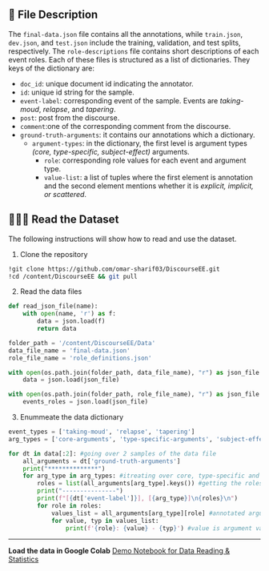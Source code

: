 ## 📝 File Description
The `final-data.json` file contains all the annotations, while `train.json`, `dev.json`, and `test.json` include the training, validation, and test splits, respectively. The `role-descriptions` file contains short descriptions of each event roles. Each of these files is structured as a list of dictionaries. They keys of the dictionary are:
* `doc_id`: unique document id indicating the annotator.
* `id`: unique id string for the sample.
* `event-label`: corresponding event of the sample. Events are *taking-moud*, *relapse*, and *tapering*.
* `post`: post from the discourse.
* `comment`:one of the corresponding comment from the discourse.
* `ground-truth-arguments`: it contains our annotations which a dictionary.
    * `argument-types`: in the dictionary, the first level is argument types *(core, type-specific, subject-effect)* arguments.
        * `role`: corresponding role values for each event and argument type.
        * `value-list`: a list of tuples where the first element is annotation and the second element mentions whether it is *explicit, implicit, or scattered*.

## 🧑🏻‍💻 Read the Dataset
The following instructions will show how to read and use the dataset. 

1. Clone the repository
```bash
!git clone https://github.com/omar-sharif03/DiscourseEE.git
!cd /content/DiscourseEE && git pull
```
2. Read the data files 
```python
def read_json_file(name):
    with open(name, 'r') as f:
        data = json.load(f)
        return data

folder_path = '/content/DiscourseEE/Data'
data_file_name = 'final-data.json'
role_file_name = 'role_definitions.json'

with open(os.path.join(folder_path, data_file_name), "r") as json_file:
    data = json.load(json_file)

with open(os.path.join(folder_path, role_file_name), "r") as json_file:
    events_roles = json.load(json_file)
```
3. Enummeate the data dictionary
```python
event_types = ['taking-moud', 'relapse', 'tapering']
arg_types = ['core-arguments', 'type-specific-arguments', 'subject-effect-arguments']

for dt in data[:2]: #going over 2 samples of the data file
    all_arguments = dt['ground-truth-arguments']
    print("**************")
    for arg_type in arg_types: #itreating over core, type-specific and subject-effect arguments of each event
        roles = list(all_arguments[arg_type].keys()) #getting the roles of correspoing argument type
        print("---------------")
        print(f"[{dt['event-label']}], [{arg_type}]\n{roles}\n")
        for role in roles:
            values_list = all_arguments[arg_type][role] #annotated argument list
            for value, typ in values_list:
                print(f'{role}: {value} - {typ}') #value is argument value and typ is type(explicit, implicit, scattered)
```
----
**Load the data in Google Colab** [Demo Notebook for Data Reading & Statistics](https://github.com/omar-sharif03/DiscourseEE/blob/main/Data/DiscourseEE-Data_Reading_%26_Data_Statistics.ipynb) 
